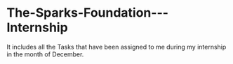 # The-Sparks-Foundation---Internship
It includes all the Tasks that have been assigned to me during my internship in the month of December.
